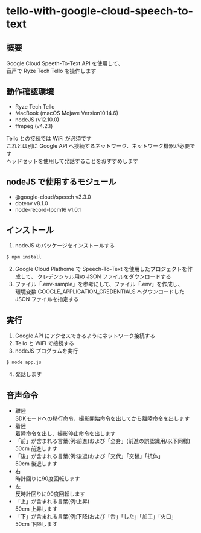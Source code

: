 # tello-with-google-cloud-speech-to-text

## 概要
Google Cloud Speeth-To-Text API を使用して、  
音声で Ryze Tech Tello を操作します

## 動作確認環境
- Ryze Tech Tello
- MacBook (macOS Mojave Version10.14.6)
- nodeJS (v12.10.0)
- ffmpeg (v4.2.1)

Tello との接続では WiFi が必須です  
これとは別に Google API へ接続するネットワーク、ネットワーク機器が必要です  
ヘッドセットを使用して発話することをおすすめします

## nodeJS で使用するモジュール
- @google-cloud/speech v3.3.0
- dotenv v8.1.0
- node-record-lpcm16 v1.0.1

## インストール
1. nodeJS のパッケージをインストールする
```
$ npm install
```
2. Google Cloud Plathome で Speech-To-Text を使用したプロジェクトを作成して、
クレデンシャル用の JSON ファイルをダウンロードする
3. ファイル「.env-sample」を参考にして、ファイル「.env」を作成し、  
環境変数 GOOGLE_APPLICATION_CREDENTIALS へダウンロードした JSON ファイルを指定する

## 実行
1. Google API にアクセスできるようにネットワーク接続する
2. Tello と WiFi で接続する
3. nodeJS プログラムを実行
```
$ node app.js
```
4. 発話します

## 音声命令
- 離陸  
SDKモードへの移行命令、撮影開始命令を出してから離陸命令を出します
- 着陸  
着陸命令を出し、撮影停止命令を出します
- 「前」が含まれる言葉(例:前進)および「全身」(前進の誤認識用/以下同様)  
50cm 前進します
- 「後」が含まれる言葉(例:後退)および「交代」「交替」「抗体」  
50cm 後退します
- 右  
時計回りに90度回転します
- 左  
反時計回りに90度回転します
- 「上」が含まれる言葉(例:上昇)  
50cm 上昇します
- 「下」が含まれる言葉(例:下降)および「舌」「した」「加工」「火口」  
50cm 下降します
